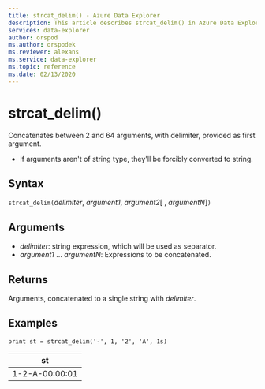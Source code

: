 ```yaml
---
title: strcat_delim() - Azure Data Explorer
description: This article describes strcat_delim() in Azure Data Explorer.
services: data-explorer
author: orspod
ms.author: orspodek
ms.reviewer: alexans
ms.service: data-explorer
ms.topic: reference
ms.date: 02/13/2020
---
```

# strcat_delim()

Concatenates between 2 and 64 arguments, with delimiter, provided as first argument.

 * If arguments aren't of string type, they'll be forcibly converted to string.

## Syntax

`strcat_delim(`*delimiter*, *argument1*, *argument2*[ , *argumentN*]`)`

## Arguments

* *delimiter*: string expression, which will be used as separator.
* *argument1* ... *argumentN*: Expressions to be concatenated.

## Returns

Arguments, concatenated to a single string with *delimiter*.

## Examples

```apl
print st = strcat_delim('-', 1, '2', 'A', 1s)

```

|st|
|---|
|1-2-A-00:00:01|
